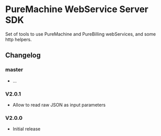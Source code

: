 # PureMachine WebService Server SDK

Set of tools to use PureMachine and PureBilling webServices, and some http helpers.

## Changelog

### master

- ...

### V2.0.1

- Allow to read raw JSON as input parameters

### V2.0.0

- Initial release
